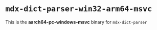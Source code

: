 # `mdx-dict-parser-win32-arm64-msvc`

This is the **aarch64-pc-windows-msvc** binary for `mdx-dict-parser`
